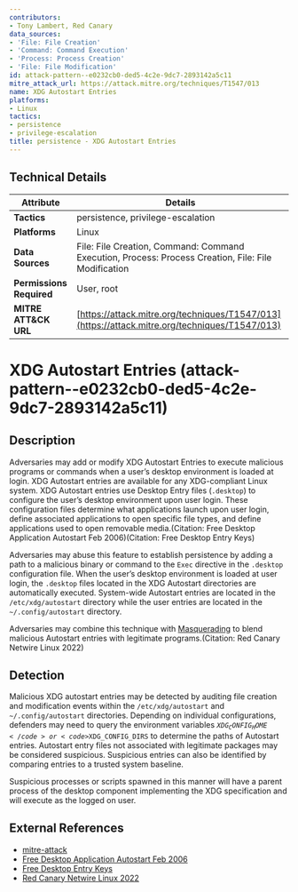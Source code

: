 ```yaml
---
contributors:
- Tony Lambert, Red Canary
data_sources:
- 'File: File Creation'
- 'Command: Command Execution'
- 'Process: Process Creation'
- 'File: File Modification'
id: attack-pattern--e0232cb0-ded5-4c2e-9dc7-2893142a5c11
mitre_attack_url: https://attack.mitre.org/techniques/T1547/013
name: XDG Autostart Entries
platforms:
- Linux
tactics:
- persistence
- privilege-escalation
title: persistence - XDG Autostart Entries
---
```


## Technical Details

| Attribute | Details |
|-----------|----------|
| **Tactics** | persistence, privilege-escalation |
| **Platforms** | Linux |
| **Data Sources** | File: File Creation, Command: Command Execution, Process: Process Creation, File: File Modification |
| **Permissions Required** | User, root |
| **MITRE ATT&CK URL** | [https://attack.mitre.org/techniques/T1547/013](https://attack.mitre.org/techniques/T1547/013) |

# XDG Autostart Entries (attack-pattern--e0232cb0-ded5-4c2e-9dc7-2893142a5c11)

## Description
Adversaries may add or modify XDG Autostart Entries to execute malicious programs or commands when a user’s desktop environment is loaded at login. XDG Autostart entries are available for any XDG-compliant Linux system. XDG Autostart entries use Desktop Entry files (`.desktop`) to configure the user’s desktop environment upon user login. These configuration files determine what applications launch upon user login, define associated applications to open specific file types, and define applications used to open removable media.(Citation: Free Desktop Application Autostart Feb 2006)(Citation: Free Desktop Entry Keys)

Adversaries may abuse this feature to establish persistence by adding a path to a malicious binary or command to the `Exec` directive in the `.desktop` configuration file. When the user’s desktop environment is loaded at user login, the `.desktop` files located in the XDG Autostart directories are automatically executed. System-wide Autostart entries are located in the `/etc/xdg/autostart` directory while the user entries are located in the `~/.config/autostart` directory.

Adversaries may combine this technique with [Masquerading](https://attack.mitre.org/techniques/T1036) to blend malicious Autostart entries with legitimate programs.(Citation: Red Canary Netwire Linux 2022)

## Detection
Malicious XDG autostart entries may be detected by auditing file creation and modification events within the <code>/etc/xdg/autostart</code> and <code>~/.config/autostart</code> directories. Depending on individual configurations, defenders may need to query the environment variables <code>$XDG_CONFIG_HOME</code> or <code>$XDG_CONFIG_DIRS</code> to determine the paths of Autostart entries. Autostart entry files not associated with legitimate packages may be considered suspicious. Suspicious entries can also be identified by comparing entries to a trusted system baseline.
 
Suspicious processes or scripts spawned in this manner will have a parent process of the desktop component implementing the XDG specification and will execute as the logged on user.

## External References
- [mitre-attack](https://attack.mitre.org/techniques/T1547/013)
- [Free Desktop Application Autostart Feb 2006](https://specifications.freedesktop.org/autostart-spec/autostart-spec-latest.html)
- [Free Desktop Entry Keys](https://specifications.freedesktop.org/desktop-entry-spec/1.2/ar01s06.html)
- [Red Canary Netwire Linux 2022](https://redcanary.com/blog/netwire-remote-access-trojan-on-linux/)
